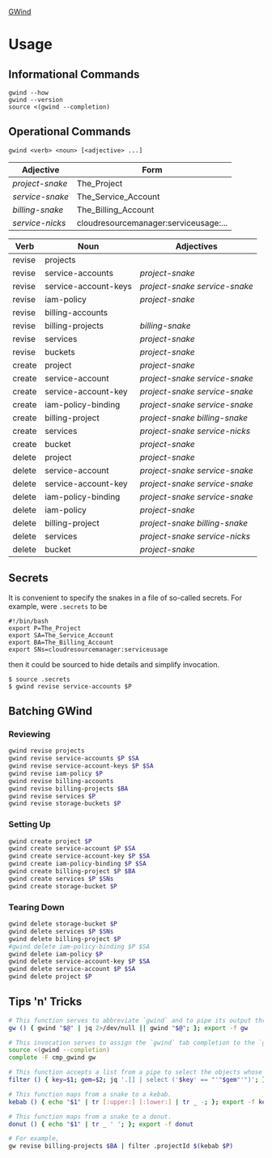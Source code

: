 [GWind](readMe.md)



# Usage


## Informational Commands
```
gwind --how 
gwind --version
source <(gwind --completion) 
```


## Operational Commands
```
gwind <verb> <noun> [<adjective> ...]
```
| Adjective       | Form                                  |
|-----------------|---------------------------------------|
| *project-snake* | The_Project                           |
| *service-snake* | The_Service_Account                   |
| *billing-snake* | The_Billing_Account                   |
| *service-nicks* | cloudresourcemanager:serviceusage:... |

| Verb   | Noun                 | Adjectives                      |
|--------|----------------------|---------------------------------|
| revise | projects             |                                 |
| revise | service-accounts     | *project-snake*                 |
| revise | service-account-keys | *project-snake* *service-snake* |
| revise | iam-policy           | *project-snake*                 |
| revise | billing-accounts     |                                 |
| revise | billing-projects     | *billing-snake*                 |
| revise | services             | *project-snake*                 |
| revise | buckets              | *project-snake*                 |
| create | project              | *project-snake*                 |
| create | service-account      | *project-snake* *service-snake* |
| create | service-account-key  | *project-snake* *service-snake* |
| create | iam-policy-binding   | *project-snake* *service-snake* |
| create | billing-project      | *project-snake* *billing-snake* |
| create | services             | *project-snake* *service-nicks* |
| create | bucket               | *project-snake*                 |
| delete | project              | *project-snake*                 |
| delete | service-account      | *project-snake* *service-snake* |
| delete | service-account-key  | *project-snake* *service-snake* |
| delete | iam-policy-binding   | *project-snake* *service-snake* |
| delete | iam-policy           | *project-snake*                 |
| delete | billing-project      | *project-snake* *billing-snake* |
| delete | services             | *project-snake* *service-nicks* |
| delete | bucket               | *project-snake*                 |


## Secrets
It is convenient to specify the snakes in a file of so-called secrets.  For example, were `.secrets` to be
```
#!/bin/bash
export P=The_Project
export SA=The_Service_Account
export BA=The_Billing_Account
export SNs=cloudresourcemanager:serviceusage
```
then it could be sourced to hide details and simplify invocation.
```
$ source .secrets
$ gwind revise service-accounts $P
```


## Batching GWind

### Reviewing
```bash
gwind revise projects
gwind revise service-accounts $P $SA
gwind revise service-account-keys $P $SA
gwind revise iam-policy $P
gwind revise billing-accounts
gwind revise billing-projects $BA
gwind revise services $P
gwind revise storage-buckets $P
```

### Setting Up
```bash
gwind create project $P
gwind create service-account $P $SA
gwind create service-account-key $P $SA
gwind create iam-policy-binding $P $SA
gwind create billing-project $P $BA
gwind create services $P $SNs
gwind create storage-bucket $P
```

### Tearing Down
```bash
gwind delete storage-bucket $P
gwind delete services $P $SNs
gwind delete billing-project $P
#gwind delete iam-policy-binding $P $SA
gwind delete iam-policy $P
gwind delete service-account-key $P $SA
gwind delete service-account $P $SA
gwind delete project $P
```


## Tips 'n' Tricks
```bash
# This function serves to abbreviate `gwind` and to pipe its output through `jq`.
gw () { gwind "$@" | jq 2>/dev/null || gwind "$@"; }; export -f gw

# This invocation serves to assign the `gwind` tab completion to the `gw` abbreviation.
source <(gwind --completion)
complete -F cmp_gwind gw

# This function accepts a list from a pipe to select the objects whose given key equals the given gem.
filter () { key=$1; gem=$2; jq '.[] | select ('$key' == "'"$gem"'")'; }; export -f filter

# This function maps from a snake to a kebab.
kebab () { echo "$1" | tr [:upper:] [:lower:] | tr _ -; }; export -f kebab

# This function maps from a snake to a donut.
donut () { echo "$1" | tr _ ' '; }; export -f donut
```
```bash
# For example,
gw revise billing-projects $BA | filter .projectId $(kebab $P)
```
